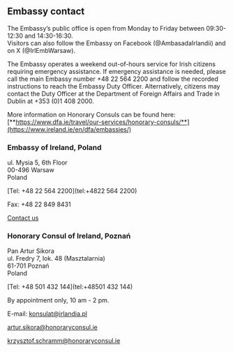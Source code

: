 ## Embassy contact

The Embassy’s public office is open from Monday to Friday between 09:30-12:30 and 14:30-16:30.  
 Visitors can also follow the Embassy on Facebook (@AmbasadaIrlandii) and on X (@IrlEmbWarsaw).

The Embassy operates a weekend out-of-hours service for Irish citizens requiring emergency assistance. If emergency assistance is needed, please call the main Embassy number +48 22 564 2200 and follow the recorded instructions to reach the Embassy Duty Officer. Alternatively, citizens may contact the Duty Officer at the Department of Foreign Affairs and Trade in Dublin at +353 (0)1 408 2000.

More information on Honorary Consuls can be found here: [**https://www.dfa.ie/travel/our-services/honorary-consuls/**](https://www.ireland.ie/en/dfa/embassies/)

### Embassy of Ireland, Poland

ul. Mysia 5, 6th Floor   
00-496 Warsaw   
Poland

[Tel: +48 22 564 2200](tel:+4822 564 2200)

Fax: +48 22 849 8431

[Contact us](/en/poland/warsaw/contact/)

### Honorary Consul of Ireland, Poznań

Pan Artur Sikora   
ul. Fredry 7, lok. 48 (Masztalarnia)   
61-701 Poznań   
Poland

[Tel: +48 501 432 144](tel:+48501 432 144)

By appointment only, 10 am - 2 pm.

E-mail: [konsulat@irlandia.pl](mailto:konsulat@irlandia.pl)

[artur.sikora@honoraryconsul.ie](mailto:artur.sikora@honoraryconsul.ie)

[krzysztof.schramm@honoraryconsul.ie](mailto:krzysztof.schramm@honoraryconsul.ie)